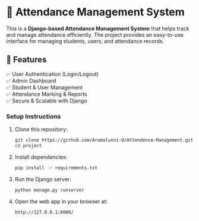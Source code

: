 # 🏫 Attendance Management System  

This is a **Django-based Attendance Management System** that helps track and manage attendance efficiently. The project provides an easy-to-use interface for managing students, users, and attendance records.  

## 🚀 Features  
✅ User Authentication (Login/Logout)  
✅ Admin Dashboard  
✅ Student & User Management  
✅ Attendance Marking & Reports  
✅ Secure & Scalable with Django  

### Setup Instructions

1. Clone this repository:
   ```bash
   git clone https://github.com/Aromalunni-U/Attendence-Management.git
   cd project
   ```
2. Install dependencies:
   ```bash
   pip install -r requirements.txt
   ```
3. Run the Django server:
   ```bash
   python manage.py runserver
   ```
4. Open the web app in your browser at:
   ```
   http://127.0.0.1:8000/
   ```

